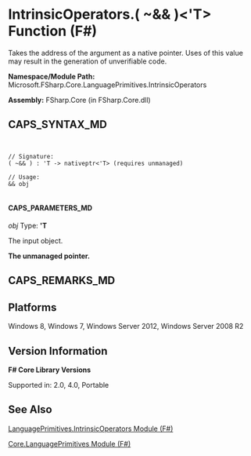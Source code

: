 # IntrinsicOperators.( ~&& )<'T> Function (F#)

Takes the address of the argument as a native pointer. Uses of this value may result in the generation of unverifiable code.

**Namespace/Module Path:** Microsoft.FSharp.Core.LanguagePrimitives.IntrinsicOperators

**Assembly:** FSharp.Core (in FSharp.Core.dll)


## CAPS_SYNTAX_MD



```


// Signature:
( ~&& ) : 'T -> nativeptr<'T> (requires unmanaged)

// Usage:
&& obj


```



#### CAPS_PARAMETERS_MD
*obj*
Type: **'T**


The input object.



**The unmanaged pointer.**
## CAPS_REMARKS_MD

## Platforms
Windows 8, Windows 7, Windows Server 2012, Windows Server 2008 R2


## Version Information
**F# Core Library Versions**

Supported in: 2.0, 4.0, Portable




## See Also
[LanguagePrimitives.IntrinsicOperators Module &#40;F&#35;&#41;](LanguagePrimitives.IntrinsicOperators+Module+%28F%23%29.md)

[Core.LanguagePrimitives Module &#40;F&#35;&#41;](Core.LanguagePrimitives+Module+%28F%23%29.md)


